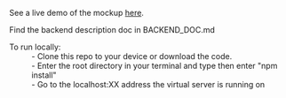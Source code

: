 See a live demo of the mockup [here](https://shepherd-mockup.moyela.com/).

Find the backend description doc in BACKEND_DOC.md

<dl>
  <dt>To run locally:</dt>
  <dd> </dd>
  <dd>-  Clone this repo to your device or download the code.</dd>
  <dd>-  Enter the root directory in your terminal and type then enter "npm install"</dd>
  <dd>- Go to the localhost:XX address the virtual server is running on</dd>
</dl>

